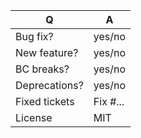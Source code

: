 | Q             | A
| ------------- | ---
| Bug fix?      | yes/no
| New feature?  | yes/no
| BC breaks?    | yes/no
| Deprecations? | yes/no
| Fixed tickets | Fix #... <!-- prefix each issue number with "Fix #", no need to create an issue if none exist, explain below instead -->
| License       | MIT

<!--
- Please fill in this template according to the PR you're about to submit.
  Provide additional information in your description, not the questioner table.
- Replace this comment by a description of what your PR is solving.
- Bug fixes must be submitted against the lowest maintained branch where they apply
  (lowest branches are regularly merged to upper ones so they get the fixes too.)
-->

